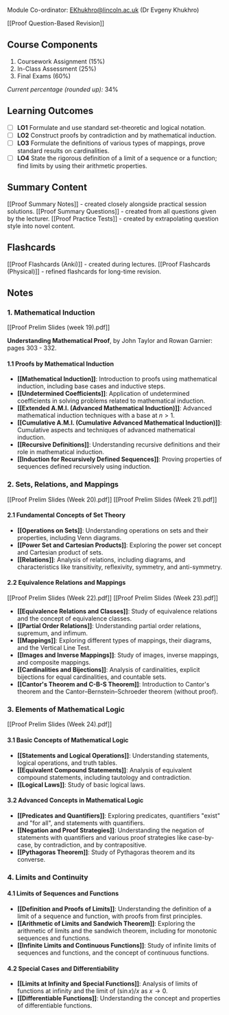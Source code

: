 Module Co-ordinator: EKhukhro@lincoln.ac.uk (Dr Evgeny Khukhro)

[[Proof Question-Based Revision]]

## Course Components

1. Coursework Assignment (15%)
2. In-Class Assessment (25%)
3. Final Exams (60%)

*Current percentage (rounded up):* 34%

## Learning Outcomes

- [ ] **LO1** Formulate and use standard set-theoretic and logical notation.
- [ ] **LO2** Construct proofs by contradiction and by mathematical induction.
- [ ] **LO3** Formulate the definitions of various types of mappings, prove standard results on cardinalities.
- [ ] **LO4** State the rigorous definition of a limit of a sequence or a function; find limits by using their arithmetic properties.

## Summary Content

[[Proof Summary Notes]] - created closely alongside practical session solutions.
[[Proof Summary Questions]] - created from all questions given by the lecturer.
[[Proof Practice Tests]] - created by extrapolating question style into novel content.

## Flashcards

[[Proof Flashcards (Anki)]] - created during lectures.
[[Proof Flashcards (Physical)]] - refined flashcards for long-time revision.

## Notes

### 1. Mathematical Induction

[[Proof Prelim Slides (week 19).pdf]]

**Understanding Mathematical Proof**, by John Taylor and Rowan Garnier: pages 303 - 332.

#### 1.1 Proofs by Mathematical Induction

- **[[Mathematical Induction]]**: Introduction to proofs using mathematical induction, including base cases and inductive steps.
- **[[Undetermined Coefficients]]**: Application of undetermined coefficients in solving problems related to mathematical induction.
- **[[Extended A.M.I. (Advanced Mathematical Induction)]]**: Advanced mathematical induction techniques with a base at $n > 1$.
- **[[Cumulative A.M.I. (Cumulative Advanced Mathematical Induction)]]**: Cumulative aspects and techniques of advanced mathematical induction.
- **[[Recursive Definitions]]**: Understanding recursive definitions and their role in mathematical induction.
- **[[Induction for Recursively Defined Sequences]]**: Proving properties of sequences defined recursively using induction.

### 2. Sets, Relations, and Mappings

[[Proof Prelim Slides (Week 20).pdf]]
[[Proof Prelim Slides (Week 21).pdf]]

#### 2.1 Fundamental Concepts of Set Theory

- **[[Operations on Sets]]**: Understanding operations on sets and their properties, including Venn diagrams.
- **[[Power Set and Cartesian Products]]**: Exploring the power set concept and Cartesian product of sets.
- **[[Relations]]**: Analysis of relations, including diagrams, and characteristics like transitivity, reflexivity, symmetry, and anti-symmetry.

#### 2.2 Equivalence Relations and Mappings

[[Proof Prelim Slides (Week 22).pdf]]
[[Proof Prelim Slides (Week 23).pdf]]

- **[[Equivalence Relations and Classes]]**: Study of equivalence relations and the concept of equivalence classes.
- **[[Partial Order Relations]]**: Understanding partial order relations, supremum, and infimum.
- **[[Mappings]]**: Exploring different types of mappings, their diagrams, and the Vertical Line Test.
- **[[Images and Inverse Mappings]]**: Study of images, inverse mappings, and composite mappings.
- **[[Cardinalities and Bijections]]**: Analysis of cardinalities, explicit bijections for equal cardinalities, and countable sets.
- **[[Cantor's Theorem and C-B-S Theorem]]**: Introduction to Cantor's theorem and the Cantor–Bernstein–Schroeder theorem (without proof).

### 3. Elements of Mathematical Logic

[[Proof Prelim Slides (Week 24).pdf]]

#### 3.1 Basic Concepts of Mathematical Logic

- **[[Statements and Logical Operations]]**: Understanding statements, logical operations, and truth tables.
- **[[Equivalent Compound Statements]]**: Analysis of equivalent compound statements, including tautology and contradiction.
- **[[Logical Laws]]**: Study of basic logical laws.

#### 3.2 Advanced Concepts in Mathematical Logic

- **[[Predicates and Quantifiers]]**: Exploring predicates, quantifiers "exist" and "for all", and statements with quantifiers.
- **[[Negation and Proof Strategies]]**: Understanding the negation of statements with quantifiers and various proof strategies like case-by-case, by contradiction, and by contrapositive.
- **[[Pythagoras Theorem]]**: Study of Pythagoras theorem and its converse.

### 4. Limits and Continuity

#### 4.1 Limits of Sequences and Functions

- **[[Definition and Proofs of Limits]]**: Understanding the definition of a limit of a sequence and function, with proofs from first principles.
- **[[Arithmetic of Limits and Sandwich Theorem]]**: Exploring the arithmetic of limits and the sandwich theorem, including for monotonic sequences and functions.
- **[[Infinite Limits and Continuous Functions]]**: Study of infinite limits of sequences and functions, and the concept of continuous functions.

#### 4.2 Special Cases and Differentiability

- **[[Limits at Infinity and Special Functions]]**: Analysis of limits of functions at infinity and the limit of $(\sin x)/x$ as $x \to 0$.
- **[[Differentiable Functions]]**: Understanding the concept and properties of differentiable functions.